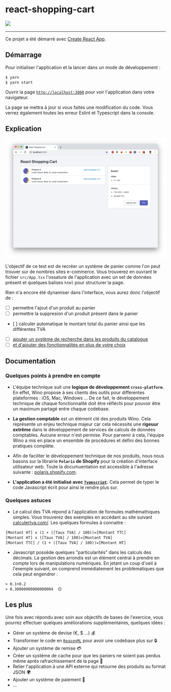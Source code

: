 # react-shopping-cart

![](https://i.giphy.com/media/fyWfYThjb0Mpy/giphy.webp)

---

Ce projet a été démarré avec [Create React App](https://github.com/facebook/create-react-app).

## Démarrage

Pour initialiser l'application et la lancer dans un mode de développement :

```shell
$ yarn 
$ yarn start
```

Ouvrir la page [`http://localhost:3000`](http://localhost:3000) pour voir l'application dans votre navigateur.

La page se mettra à jour si vous faites une modification du code. Vous verrez également toutes les erreur Eslint et Typescript dans la console.

## Explication

![React Shopping Cart](public/demo.png)

L'objectif de ce test est de recréer un système de panier comme l'on peut trouver sur de nombres sites e-commerce. Vous trouverez en ouvrant le fichier `src/App.tsx` l'ossature de l'application avec un set de données présent et quelques balises `html` pour structurer la page.

Rien n'a encore été dynamiser dans l'interface, vous aurez donc l'objectif de :
* [ ] permettre l'ajout d'un produit au panier
* [ ] permettre la suppresion d'un produit présent dans le panier
* [ ] calculer automatique le montant total du panier ainsi que les différentes TVA
* [ ] [ajouter un système de recherche dans les produits du catalogue](https://polaris.shopify.com/components/lists-and-tables/resource-list#all-examples)
* [ ] [et d'ajouter des fonctionnalités en plus de votre choix](#user-content-les-plus)

## Documentation

### Quelques points à prendre en compte

* L'équipe technique suit une **logique de développement `cross-platform`**. En effet, Wino propose à ses clients des outils pour différentes plateformes : iOS, Mac, Windows ... De ce fait, le développement technique de chaque fonctionnalité doit être réfléchi pour pouvoir être un maximum partagé entre chaque codebase.

* **La gestion comptable** est un élément clé des produits Wino. Cela représente un enjeu technique majeur car cela nécessite une **rigeuur extrême** dans le développement de services de calculs de données comptables. Aucune erreur n'est permise. Pour parvenir à cela, l'équipe Wino a mis en place un ensemble de procédures et défini des bonnes pratiques complète.

* Afin de faciliter le développement technique de nos produits, nous nous basons sur la librairie **`Polaris` de Shopify** pour la création d'interface utilisateur web. Toute la documuentation est accessible à l'adresse suivante : [polaris.shopify.com](https://polaris.shopify.com).

* **L'application a été initialisé avec [`Typescript`](https://www.typescriptlang.org/).** Cela permet de typer le code Javascript écrit pour ainsi le rendre plus sur.

### Quelques astuces

* Le calcul des TVA répond à l'application de formules mathémathiques simples. Vous trouverez des exemples en accédant au site suivant [calculertva.com/](http://www.calculertva.com/). Les quelques formules à connaitre :
```
[Montant HT] x (1 + ([Taux TVA] / 100))=[Montant TTC] 
[Montant HT] x ([Taux TVA] / 100)=[Montant TVA] 
[Montant TTC] / (1 + ([Taux TVA] / 100))=[Montant HT] 
```

* Javascript possède quelques "particularités" dans les calculs des décimals. La gestion des arrondis est un élément central à prendre en compte lors de manipulations numériques. En jetant un coup d'oeil à l'exemple suivant, on comprend immédiatement les problèmatiques que cela peut engendrer :
```
> 0.1+0.2
> 0.30000000000000004  🙃
```

## Les plus

Une fois avec répondu avec soin aux objectifs de bases de l'exercice, vous pourrez effectuer quelques améliorations supplémentaires, quelques idées :
* Gérer un système de devise (€, $ ...) 💰
* Transformer le code en [`ReasonML`](https://reasonml.github.io) pour avoir une codebase plus sur 🔒
* Ajouter un système de remise 💳
* Créer un système de cache pour que les paniers ne soient pas perdus même après rafraichissement de la page 💾
* Relier l'application à une API externe qui retourne des produits au format JSON 🌍
* Ajouter un système de paiement 💸
* ...

